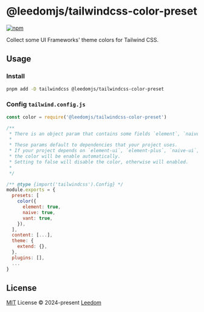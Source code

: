 # @leedomjs/tailwindcss-color-preset

[![npm](https://img.shields.io/npm/v/@leedomjs/tailwindcss-color-preset?color=333&label=)](https://www.npmjs.com/package/@leedomjs/tailwindcss-color-preset)

Collect some UI Frameworks' theme colors for Tailwind CSS.

## Usage

### Install

```bash
pnpm add -D tailwindcss @leedomjs/tailwindcss-color-preset
```

### Config `tailwind.config.js`

```js
const color = require('@leedomjs/tailwindcss-color-preset')

/**
 * There is an object param that contains some fields `element`, `naive`, `vant`.
 * 
 * These params default to dependencies that your project uses.
 * If your project depends on `element-ui`, `element-plus`, `naive-ui`, `vant-ui`, 
 * the color will be enable automatically.
 * Setting to false will disable the color, otherwise will enabled.
 * 
 */

/** @type {import('tailwindcss').Config} */
module.exports = {
  presets: [
    color({
      element: true,
      naive: true,
      vant: true,
    }),
  ],
  content: [...],
  theme: {
    extend: {},
  },
  plugins: [],
  ...
}
```

## License

[MIT](https://github.com/leedomjs/tailwindcss-preset/blob/main/LICENSE) License © 2024-present [Leedom](https://github.com/leedom92)